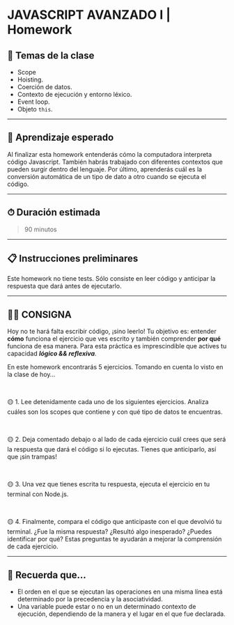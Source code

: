 # JAVASCRIPT AVANZADO I | Homework

## 📒 Temas de la clase

-  Scope
-  Hoisting.
-  Coerción de datos.
-  Contexto de ejecución y entorno léxico.
-  Event loop.
-  Objeto `this`.

---

## 👀 Aprendizaje esperado

Al finalizar esta homework entenderás cómo la computadora interpreta código Javascript. También habrás trabajado con diferentes contextos que pueden surgir dentro del lenguaje. Por último, aprenderás cuál es la conversión automática de un tipo de dato a otro cuando se ejecuta el código.

---

## ⏱ Duración estimada

> 90 minutos

---

## 📋 Instrucciones preliminares

Este homework no tiene tests. Sólo consiste en leer código y anticipar la respuesta que dará antes de ejecutarlo.

---

## 👩‍💻 **CONSIGNA**

Hoy no te hará falta escribir código, ¡sino leerlo! Tu objetivo es: entender **cómo** funciona el ejercicio que ves escrito y también comprender **por qué** funciona de esa manera. Para esta práctica es imprescindible que actives tu capacidad **_lógico && reflexiva_**.

En este homework encontrarás 5 ejercicios. Tomando en cuenta lo visto en la clase de hoy…

</br >

🟡 1. Lee detenidamente cada uno de los siguientes ejercicios. Analiza cuáles son los scopes que contiene y con qué tipo de datos te encuentras.

</br >

🟡 2. Deja comentado debajo o al lado de cada ejercicio cuál crees que será la respuesta que dará el código si lo ejecutas. Tienes que anticiparlo, así que ¡sin trampas!

</br >

🟡 3. Una vez que tienes escrita tu respuesta, ejecuta el ejercicio en tu terminal con Node.js.

</br >

🟡 4. Finalmente, compara el código que anticipaste con el que devolvió tu terminal. ¿Fue la misma respuesta? ¿Resultó algo inesperado? ¿Puedes identificar por qué? Estas preguntas te ayudarán a mejorar la comprensión de cada ejercicio.

---

## 🧠 Recuerda que...

-  El orden en el que se ejecutan las operaciones en una misma línea está determinado por la precedencia y la asociatividad.
-  Una variable puede estar o no en un determinado contexto de ejecución, dependiendo de la manera y el lugar en el que fue declarada.
